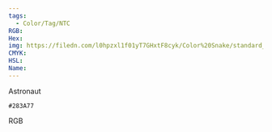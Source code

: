 ```yaml
---
tags:
  - Color/Tag/NTC
RGB:
Hex:
img: https://filedn.com/l0hpzxl1f01yT7GHxtF8cyk/Color%20Snake/standard_csv_to_svg//283A77.svg
CMYK:
HSL:
Name:
---
```

Astronaut
```palette
#283A77
```
RGB
